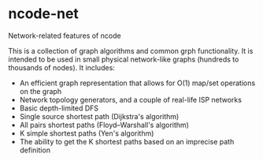 # ncode-net
Network-related features of ncode

This is a collection of graph algorithms and common grph functionality. It is intended to be used in small physical network-like graphs (hundreds to thousands of nodes). It includes:
- An efficient graph representation that allows for O(1) map/set operations on the graph
- Network topology generators, and a couple of real-life ISP networks
- Basic depth-limited DFS
- Single source shortest path (Dijkstra's algorithm)
- All pairs shortest paths (Floyd–Warshall's algorithm)
- K simple shortest paths (Yen's algorithm)
- The ability to get the K shortest paths based on an imprecise path definition
